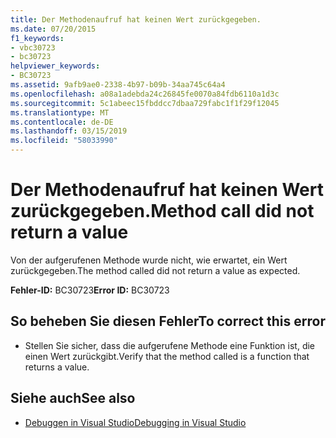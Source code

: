 ```yaml
---
title: Der Methodenaufruf hat keinen Wert zurückgegeben.
ms.date: 07/20/2015
f1_keywords:
- vbc30723
- bc30723
helpviewer_keywords:
- BC30723
ms.assetid: 9afb9ae0-2338-4b97-b09b-34aa745c64a4
ms.openlocfilehash: a08a1adebda24c26845fe0070a84fdb6110a1d3c
ms.sourcegitcommit: 5c1abeec15fbddcc7dbaa729fabc1f1f29f12045
ms.translationtype: MT
ms.contentlocale: de-DE
ms.lasthandoff: 03/15/2019
ms.locfileid: "58033990"
---
```

# <a name="method-call-did-not-return-a-value"></a><span data-ttu-id="e02a8-102">Der Methodenaufruf hat keinen Wert zurückgegeben.</span><span class="sxs-lookup"><span data-stu-id="e02a8-102">Method call did not return a value</span></span>
<span data-ttu-id="e02a8-103">Von der aufgerufenen Methode wurde nicht, wie erwartet, ein Wert zurückgegeben.</span><span class="sxs-lookup"><span data-stu-id="e02a8-103">The method called did not return a value as expected.</span></span>  
  
 <span data-ttu-id="e02a8-104">**Fehler-ID:** BC30723</span><span class="sxs-lookup"><span data-stu-id="e02a8-104">**Error ID:** BC30723</span></span>  
  
## <a name="to-correct-this-error"></a><span data-ttu-id="e02a8-105">So beheben Sie diesen Fehler</span><span class="sxs-lookup"><span data-stu-id="e02a8-105">To correct this error</span></span>  
  
-   <span data-ttu-id="e02a8-106">Stellen Sie sicher, dass die aufgerufene Methode eine Funktion ist, die einen Wert zurückgibt.</span><span class="sxs-lookup"><span data-stu-id="e02a8-106">Verify that the method called is a function that returns a value.</span></span>  
  
## <a name="see-also"></a><span data-ttu-id="e02a8-107">Siehe auch</span><span class="sxs-lookup"><span data-stu-id="e02a8-107">See also</span></span>

- [<span data-ttu-id="e02a8-108">Debuggen in Visual Studio</span><span class="sxs-lookup"><span data-stu-id="e02a8-108">Debugging in Visual Studio</span></span>](/visualstudio/debugger/debugging-in-visual-studio)
